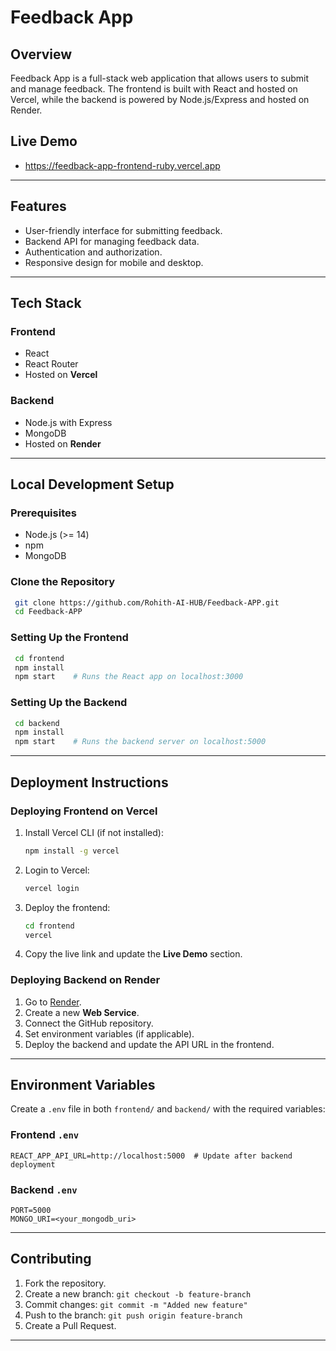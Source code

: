 # Feedback App

## Overview
Feedback App is a full-stack web application that allows users to submit and manage feedback. The frontend is built with React and hosted on Vercel, while the backend is powered by Node.js/Express and hosted on Render.

## Live Demo
- https://feedback-app-frontend-ruby.vercel.app
---

## Features
- User-friendly interface for submitting feedback.
- Backend API for managing feedback data.
- Authentication and authorization.
- Responsive design for mobile and desktop.

---

## Tech Stack
### Frontend
- React
- React Router
- Hosted on **Vercel**

### Backend
- Node.js with Express
- MongoDB
- Hosted on **Render**

---

## Local Development Setup

### Prerequisites
- Node.js (>= 14)
- npm
- MongoDB

### Clone the Repository
```sh
 git clone https://github.com/Rohith-AI-HUB/Feedback-APP.git
 cd Feedback-APP
```

### Setting Up the Frontend
```sh
 cd frontend
 npm install  
 npm start    # Runs the React app on localhost:3000
```

### Setting Up the Backend
```sh
 cd backend
 npm install  
 npm start    # Runs the backend server on localhost:5000
```

---

## Deployment Instructions

### Deploying Frontend on Vercel
1. Install Vercel CLI (if not installed):
   ```sh
   npm install -g vercel
   ```
2. Login to Vercel:
   ```sh
   vercel login
   ```
3. Deploy the frontend:
   ```sh
   cd frontend
   vercel
   ```
4. Copy the live link and update the **Live Demo** section.

### Deploying Backend on Render
1. Go to [Render](https://render.com/).
2. Create a new **Web Service**.
3. Connect the GitHub repository.
4. Set environment variables (if applicable).
5. Deploy the backend and update the API URL in the frontend.

---

## Environment Variables
Create a `.env` file in both `frontend/` and `backend/` with the required variables:

### Frontend `.env`
```
REACT_APP_API_URL=http://localhost:5000  # Update after backend deployment
```

### Backend `.env`
```
PORT=5000
MONGO_URI=<your_mongodb_uri>
```

---

## Contributing
1. Fork the repository.
2. Create a new branch: `git checkout -b feature-branch`
3. Commit changes: `git commit -m "Added new feature"`
4. Push to the branch: `git push origin feature-branch`
5. Create a Pull Request.

---
